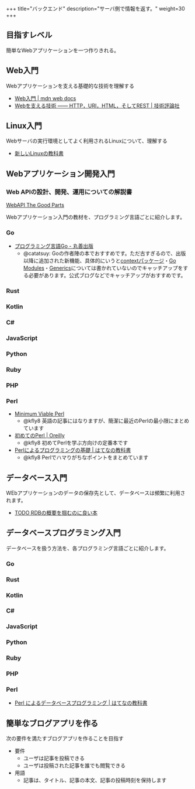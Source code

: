 +++
title="バックエンド"
description="サーバ側で情報を返す。"
weight=30
+++

## 目指すレベル

簡単なWebアプリケーションを一つ作りきれる。

## Web入門

Webアプリケーションを支える基礎的な技術を理解する

- [Web入門 | mdn web docs](https://developer.mozilla.org/ja/docs/Learn/Getting_started_with_the_web)
- [Webを支える技術 ―― HTTP，URI，HTML，そしてREST | 技術評論社](https://gihyo.jp/book/2010/978-4-7741-4204-3)

## Linux入門

Webサーバの実行環境としてよく利用されるLinuxについて、理解する

- [新しいLinuxの教科書](https://www.sbcr.jp/product/4797380941/)

## Webアプリケーション開発入門

### Web APIの設計、開発、運用についての解説書
[WebAPI The Good Parts](https://www.oreilly.co.jp/books/9784873116860/)


Webアプリケーション入門の教材を、プログラミング言語ごとに紹介します。

### Go

- [プログラミング言語Go - 丸善出版](https://www.maruzen-publishing.co.jp/item/?book_no=295039)
  - @catatsuy: Goの作者陣の本でおすすめです。ただ古すぎるので、出版以降に追加された新機能、具体的にいうと[contextパッケージ](https://go.dev/blog/context)・[Go Modules](https://go.dev/blog/using-go-modules)・[Generics](https://go.dev/doc/tutorial/generics)については書かれていないのでキャッチアップをする必要があります。公式ブログなどでキャッチアップがおすすめです。

### Rust

### Kotlin

### C#

### JavaScript

### Python

### Ruby

### PHP

### Perl

- [Minimum Viable Perl](https://mvp.kablamo.org/)
  - @kfly8 英語の記事にはなりますが、簡潔に最近のPerlの最小限にまとめています
- [初めてのPerl | Oreilly](https://www.oreilly.co.jp/books/9784873118246/)
  - @kfly8 初めてPerlを学ぶ方向けの定番本です
- [Perlによるプログラミングの基礎 | はてなの教科書](https://github.com/hatena/Hatena-Textbook/blob/master/foundation-of-programming-perl.md)
  - @kfly8 Perlでハマりがちなポイントをまとめています

## データベース入門

WEbアプリケーションのデータの保存先として、データベースは頻繁に利用されます。

- [TODO RDBの概要を掴むのに良い本]()


## データベースプログラミング入門

データベースを扱う方法を、各プログラミング言語ごとに紹介します。

### Go

### Rust

### Kotlin

### C#

### JavaScript

### Python

### Ruby

### PHP

### Perl

- [Perl によるデータベースプログラミング | はてなの教科書](https://github.com/hatena/Hatena-Textbook/blob/master/database-programming-perl.md)


## 簡単なブログアプリを作る

次の要件を満たすブログアプリを作ることを目指す

- 要件
  - ユーザは記事を投稿できる
  - ユーザは投稿された記事を誰でも閲覧できる
- 用語
  - 記事は、タイトル、記事の本文、記事の投稿時刻を保持します
